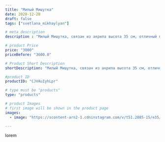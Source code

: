 ```yaml
---
title: "Милый Мишутка"
date: 2020-12-28
draft: false
tags: ["svetlana_mikhaylyan"]

# meta description
description : "Милый Мишутка, связан из акрила высота 35 см, отличный подарок для детишек"

# product Price
price: "3000"
priceBefore: "3600.0"

# Product Short Description
shortDescription: "Милый Мишутка, связан из акрила высота 35 см, отличный подарок для детишек"

#product ID
productID: "CJVAuIyhLpr"

# type must be "products"
type: "products"

# product Images
# first image will be shown in the product page
images:
  - image: "https://scontent-arn2-1.cdninstagram.com/v/t51.2885-15/e35/133021143_196270882208032_3127559850627296607_n.jpg?se=7&tp=1&_nc_ht=scontent-arn2-1.cdninstagram.com&_nc_cat=104&_nc_ohc=izvK6CbGgvwAX-NzN0z&ccb=7-4&oh=7e15ef55aee45a0be7c62be26a0b778a&oe=6081AF8D&_nc_sid=86f79a&ig_cache_key=MjQ3Mzg4Njc0MDg0MzM3OTMwNw%3D%3D.2-ccb7-4"

---
```

lorem
